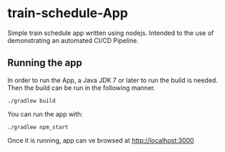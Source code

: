 # train-schedule-App

Simple train schedule app written using nodejs. Intended to the use of demonstrating an automated CI/CD Pipeline.

## Running the app

In order to run the App, a Java JDK 7 or later to run the build is needed. Then the build can be run in the following manner.

    ./gradlew build

You can run the app with:

    ./gradlew npm_start

Once it is running, app can ve browsed at [http://localhost:3000](http://localhost:3000)
